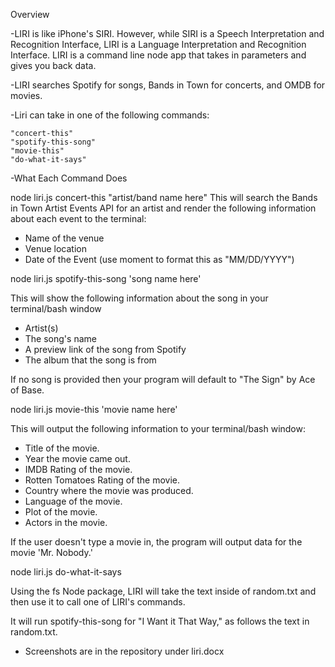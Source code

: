 Overview

-LIRI is like iPhone's SIRI. However, while SIRI is a Speech Interpretation and Recognition Interface, LIRI is a Language Interpretation and Recognition Interface. LIRI is a command line node app that takes in parameters and gives you back data.



-LIRI searches Spotify for songs, Bands in Town for concerts, and OMDB for movies.



-Liri can take in one of the following commands:

    "concert-this"
    "spotify-this-song"
    "movie-this"
    "do-what-it-says"



-What Each Command Does

 node liri.js concert-this "artist/band name here"
 This will search the Bands in Town Artist Events API for an artist and render the following information about each event to the terminal:


* Name of the venue
* Venue location
* Date of the Event (use moment to format this as "MM/DD/YYYY")





node liri.js spotify-this-song 'song name here'




This will show the following information about the song in your terminal/bash window


* Artist(s)
* The song's name
* A preview link of the song from Spotify
* The album that the song is from


If no song is provided then your program will default to "The Sign" by Ace of Base.




node liri.js movie-this 'movie name here'




This will output the following information to your terminal/bash window:

   * Title of the movie.
   * Year the movie came out.
   * IMDB Rating of the movie.
   * Rotten Tomatoes Rating of the movie.
   * Country where the movie was produced.
   * Language of the movie.
   * Plot of the movie.
   * Actors in the movie.


If the user doesn't type a movie in, the program will output data for the movie 'Mr. Nobody.'



node liri.js do-what-it-says




Using the fs Node package, LIRI will take the text inside of random.txt and then use it to call one of LIRI's commands.


It will run spotify-this-song for "I Want it That Way," as follows the text in random.txt.



* Screenshots are in the repository under liri.docx
